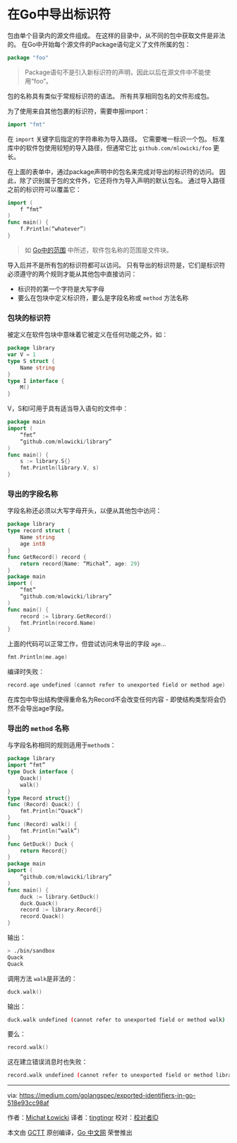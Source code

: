 # 在Go中导出标识符

包由单个目录内的源文件组成。 在这样的目录中，从不同的包中获取文件是非法的。 在Go中开始每个源文件的Package语句定义了文件所属的包：
```go
package "foo"
```

>Package语句不是引入新标识符的声明，因此以后在源文件中不能使用“foo”。

包的名称具有类似于常规标识符的语法。 所有共享相同包名的文件形成包。

为了使用来自其他包裹的标识符，需要申报import：

```go
import "fmt"
```

在 `import` 关键字后指定的字符串称为导入路径。 它需要唯一标识一个包。 标准库中的软件包使用较短的导入路径，但通常它比 `github.com/mlowicki/foo` 更长。

在上面的表单中，通过package声明中的包名来完成对导出的标识符的访问。 因此，除了识别属于包的文件外，它还将作为导入声明的默认包名。 通过导入路径之前的标识符可以覆盖它：

```go
import (
    f “fmt”
)
func main() {
    f.Println(“whatever”)
}
```

>如 [Go中的范围](https://medium.com/@mlowicki/scopes-in-go-a6042bb4298c) 中所述，软件包名称的范围是文件块。

导入后并不是所有包的标识符都可以访问。 只有导出的标识符是，它们是标识符必须遵守的两个规则才能从其他包中直接访问：

* 标识符的第一个字符是大写字母
* 要么在包块中定义标识符，要么是字段名称或 `method` 方法名称

### 包块的标识符

被定义在软件包块中意味着它被定义在任何功能之外，如：
```go
package library
var V = 1
type S struct {
    Name string
}
type I interface {
    M()
}
```
V，S和I可用于具有适当导入语句的文件中：
```go
package main
import (
    “fmt”
    “github.com/mlowicki/library”
)
func main() {
    s := library.S{}
    fmt.Println(library.V, s)
}
```
### 导出的字段名称
字段名称还必须以大写字母开头，以便从其他包中访问：

```go
package library
type record struct {
    Name string
    age int8
}
func GetRecord() record {
    return record{Name: “Michał”, age: 29}
}
package main
import (
    “fmt”
    “github.com/mlowicki/library”
)
func main() {
    record := library.GetRecord()
    fmt.Println(record.Name)
}
```
上面的代码可以正常工作，但尝试访问未导出的字段 `age`...
```go
fmt.Println(me.age)
```
编译时失败：
```go
record.age undefined (cannot refer to unexported field or method age)
```
在库包中导出结构使得重命名为Record不会改变任何内容 - 即使结构类型将会仍然不会导出age字段。

### 导出的 `method` 名称

与字段名称相同的规则适用于`method`s：
```go
package library
import “fmt”
type Duck interface {
    Quack()
    walk()
}
type Record struct{}
func (Record) Quack() {
    fmt.Println(“Quack”)
}
func (Record) walk() {
    fmt.Println(“walk”)
}
func GetDuck() Duck {
    return Record{}
}
package main
import (
    “github.com/mlowicki/library”
)
func main() {
    duck := library.GetDuck()
    duck.Quack()
    record := library.Record{}
    record.Quack()
}
```
输出：

```bash
> ./bin/sandbox
Quack
Quack
```
调用方法 `walk`是非法的：
```go
duck.walk()
```

输出：
```bash
duck.walk undefined (cannot refer to unexported field or method walk)
```
要么：
```go
record.walk()
```
这在建立错误消息时也失败：
```bash
record.walk undefined (cannot refer to unexported field or method library.Record.””.walk)
```

----------------

via: https://medium.com/golangspec/exported-identifiers-in-go-518e93cc98af

作者：[Michał Łowicki](https://medium.com/@mlowicki)
译者：[tingtingr](https://github.com/wentingrohwer)
校对：[校对者ID](https://github.com/校对者ID)

本文由 [GCTT](https://github.com/studygolang/GCTT) 原创编译，[Go 中文网](https://studygolang.com/) 荣誉推出
